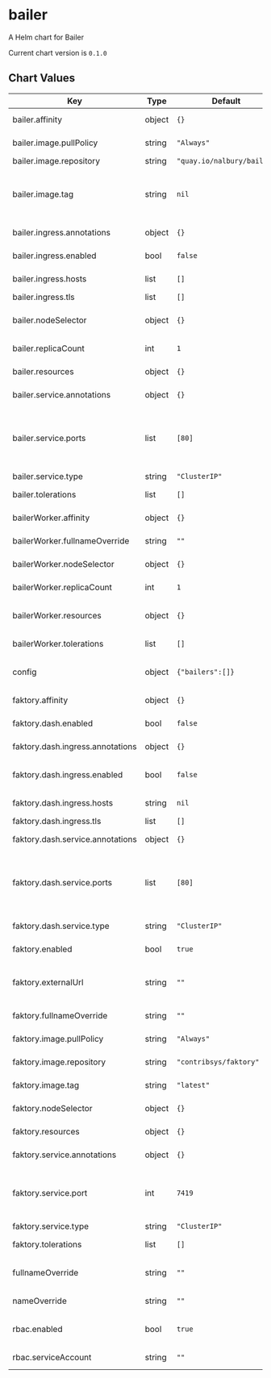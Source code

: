 bailer
======
A Helm chart for Bailer

Current chart version is `0.1.0`





## Chart Values

| Key | Type | Default | Description |
|-----|------|---------|-------------|
| bailer.affinity | object | `{}` | Pod affinity spec for the bailer backend deployment |
| bailer.image.pullPolicy | string | `"Always"` | Pull policy to use for bailer container image |
| bailer.image.repository | string | `"quay.io/nalbury/bailer"` | Container image to use for bailer |
| bailer.image.tag | string | `nil` | Container image tag to use for bailer, defaults to the appVersion set in the chart's Chart.yaml (usually matches the chart version) |
| bailer.ingress.annotations | object | `{}` | A map of ingress annotations for bailer |
| bailer.ingress.enabled | bool | `false` | Enable/Disable an ingress definition for bailer |
| bailer.ingress.hosts | list | `[]` | A list of igress host definitions for bailer |
| bailer.ingress.tls | list | `[]` | A list of ingress tls secrets |
| bailer.nodeSelector | object | `{}` | A map of node selector labels for the bailer backend deployment |
| bailer.replicaCount | int | `1` | Replica's for the primary api backend deployment |
| bailer.resources | object | `{}` | A map of container resource limits and requests |
| bailer.service.annotations | object | `{}` | A map of service annotations for bailer |
| bailer.service.ports | list | `[80]` | List of TCP ports for the bailer service, the target port is hardcoded in the service definition to ensure it's connection to the backend api deployment |
| bailer.service.type | string | `"ClusterIP"` | service type for bailer |
| bailer.tolerations | list | `[]` | A list of node tolerations for the bailer backend deployment |
| bailerWorker.affinity | object | `{}` | Pod affinity spec for the bailer worker deployment |
| bailerWorker.fullnameOverride | string | `""` | Override the default naming for the bailer worker deployment |
| bailerWorker.nodeSelector | object | `{}` | A map of node selector labels for the bailer worker deployment |
| bailerWorker.replicaCount | int | `1` | Replica's for the bailer worker deployment |
| bailerWorker.resources | object | `{}` | A map of container resource limits and requests for the bailer worker contatiners |
| bailerWorker.tolerations | list | `[]` | A list of node tolerations for the bailer worker deployment |
| config | object | `{"bailers":[]}` | Bailer config yaml, see https://github.com/nalbury/bailer for more info. |
| faktory.affinity | object | `{}` | Pod affinity spec for the faktory deployment |
| faktory.dash.enabled | bool | `false` | Enable/Disable the faktory dashboard |
| faktory.dash.ingress.annotations | object | `{}` | A map of ingress annotations for the faktory dashboard |
| faktory.dash.ingress.enabled | bool | `false` | Enable/Disable an ingress definition for the faktory dashboard |
| faktory.dash.ingress.hosts | string | `nil` | A list of igress host definitions for the faktory dashboard |
| faktory.dash.ingress.tls | list | `[]` | A list of ingress tls secrets |
| faktory.dash.service.annotations | object | `{}` | A map of service annotations for the faktory fashbaord |
| faktory.dash.service.ports | list | `[80]` | List of TCP ports for the faktory dashboard service, the target port is hardcoded in the service definition to ensure it's connection to the backend api deployment |
| faktory.dash.service.type | string | `"ClusterIP"` | Service type for the faktory dashbaord |
| faktory.enabled | bool | `true` | Enables disables an in cluster faktory deployment |
| faktory.externalUrl | string | `""` | If faktory.enabled is false, use this to set an external Faktory URL for bailer, ignored if faktory is enabled |
| faktory.fullnameOverride | string | `""` | Override the default naming for the faktory deployment |
| faktory.image.pullPolicy | string | `"Always"` | Pull policy to use for faktory container image |
| faktory.image.repository | string | `"contribsys/faktory"` | Container image to use for faktory |
| faktory.image.tag | string | `"latest"` | Container image tag to use for faktory |
| faktory.nodeSelector | object | `{}` | A map of node selector labels for the faktory deployment |
| faktory.resources | object | `{}` | A map of container resource limits and requests |
| faktory.service.annotations | object | `{}` | A map of service annotations for faktory |
| faktory.service.port | int | `7419` | TCP port for the faktory service, the target port is hardcoded in the service definition to ensure it's connection to the faktory deployment |
| faktory.service.type | string | `"ClusterIP"` | service type for faktory |
| faktory.tolerations | list | `[]` | A list of node tolerations for the faktory deployment |
| fullnameOverride | string | `""` | Override the the name prepended to the installed kubernetes resources |
| nameOverride | string | `""` | Override the installed chart's name |
| rbac.enabled | bool | `true` | Enable/Disable creation of a cluster role, service account and rolebinding for bailer |
| rbac.serviceAccount | string | `""` | Service account for bailer to use, ignored if rbac is enabled |
